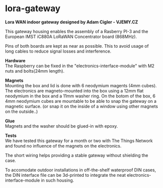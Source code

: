 # lora-gateway

<b>Lora WAN indoor gateway designed by Adam Cigler - <a hlink="www.vjemy.cz">VJEMY.CZ</a></b> <br/>

This gateway housing enables the assembly of a Rasberry PI-3 and the European IMST iC880A LoRaWAN Concentrator board (868MHz).

Pins of both boards are kept as near as possible. This to avoid usage of long cables to reduce signal losses and interference.

<b>Hardware</b> <br/>
The Raspberry can be fixed in the "electronics-interface-module" with M2 nuts and bolts(24mm length).

<b>Magnets</b> <br/>
Mounting the box and lid is done with 6 neodymium magents (4mm cubes).
The electronics are magneto-mounted into the box using a 12mm flat neodymium in the box and a 11mm washer ring.
On the botom of the box, 6 4mm neodymium cubes are mountable to be able to snap the gateway on a magnetic surface.
(or snap it on the inside of a window using other magnets on the outside..)

<b>Glue</b> <br/>
Magnets and the washer should be glued-in with epoxy.


<b>Tests</b> <br/>
We have tested this gateway for a month or two with The Things Network and found no influence of the magnets on the electronics. 

The short wiring helps providing a stable gateway without shielding the case. 


To accomodate outdoor installations in off-the-shelf waterproof DIN cases, the DIN interface file can be 3d-printed to integrate the neat electronics-interface-module in such housing.


